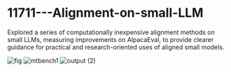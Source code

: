 # 11711---Alignment-on-small-LLM
Explored a series of computationally inexpensive alignment methods on small LLMs, measuring improvements on AlpacaEval, to provide clearer guidance for practical and research-oriented uses of aligned small models.


![fig](https://github.com/user-attachments/assets/9b9e82cb-a3d1-4b68-b371-cba2269fb6f8)
![mtbench1](https://github.com/user-attachments/assets/4325e633-b678-4fd8-9150-2bb46122b60a)
![output (2)](https://github.com/user-attachments/assets/c75c4daa-e7df-4d62-9af1-7c24b6dc82b7)
